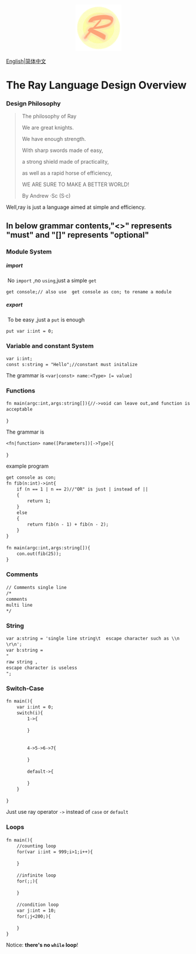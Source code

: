<div align="center"><img src="img/ray.fw.png" alt="Ray Logo" width="25%" height="25%" /></div>

<u>English</u>|[简体中文](ReadMe.CN.md)

# The Ray Language Design Overview

### Design Philosophy

>​				The philosophy of Ray
>
>​		We are great knights.
>
>​		We have enough strength.
>
>​		With  sharp  swords made of easy,
>
>​		 a strong shield made of practicality,
>
>​		as well as a rapid horse of efficiency,
>
>​		WE ARE SURE TO MAKE A BETTER WORLD!
>
>​						By Andrew ·Sc  (S·c)

Well,ray is just a language aimed at  simple and efficiency. 



## In below grammar contents,"<>" represents "must" and "[]" represents "optional"

### Module System

##### import

​	No `import` ,no `using`,just a simple `get`

```ray
get console;// also use  get console as con; to rename a module
```

##### export

​	To be easy ,just a `put` is enough

``` ray
put var i:int = 0;
```



### Variable and constant System

```ray
var i:int;
const s:string = "Hello";//constant must initalize
```

The grammar is `<var|const> name:<Type> [= value]`

### Functions

```ray
fn main(argc:int,args:string[]){//->void can leave out,and function is acceptable
	
}
```

The grammar is

```
<fn|function> name([Parameters])[->Type]{

}
```

example program

```ray
get console as con;
fn fib(n:int)->int{
	if (n == 1 | n == 2)//"OR" is just | instead of ||
	{
		return 1;
	}
	else
	{
		return fib(n - 1) + fib(n - 2);
	}
}

fn main(argc:int,args:string[]){
	con.out(fib(25));
}
```

### Comments

```ray
// Comments single line
/*
comments
multi line
*/
```

### String

```ray
var a:string = 'single line string\t  escape character such as \\n \r\n';
var b:string = 
"
raw string ,
escape character is useless
";
```

### Switch-Case

```ray
fn main(){
	var i:int = 0;
	switch(i){
		1->{
		
		}
		
		
		4->5->6->7{
		
		}
		
		default->{
		
		}
	}
	
}
```

Just use ray operator `->` instead of `case` or `default`



### Loops

```ray
fn main(){
	//counting loop
	for(var i:int = 999;i>1;i++){
	
	}
	
	//infinite loop
	for(;;){
	
	}
	
	//condition loop
	var j:int = 10;
	for(;j<200;){
		
	}
}
```

Notice: **there's no `while` loop**!